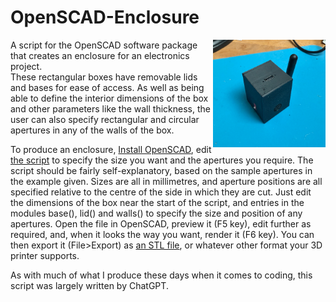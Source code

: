 # OpenSCAD-Enclosure

<img src=https://github.com/astromikemerri/OpenSCAD-Enclosure/blob/main/SampleBox.JPG width=180 align=right>
A script for the OpenSCAD software package that creates an enclosure for an electronics project.

<br>
These rectangular boxes have removable lids and bases for ease of access.  As well as being able to define the interior dimensions of the box and other parameters like the wall thickness, the user can also specify rectangular and circular apertures in any of the walls of the box.

To produce an enclosure, <A href=https://openscad.org/downloads.html>Install OpenSCAD</a>, edit <a href=https://github.com/astromikemerri/OpenSCAD-Enclosure/blob/main/Enclosure.scad>the script</a> to specify the size you want and the apertures you require.  The script should be fairly self-explanatory, based on the sample apertures in the example given.  Sizes are all in millimetres, and aperture positions are all specified relative to the centre of the side in which they are cut. Just edit the dimensions of the box near the start of the script, and entries in the modules base(), lid() and walls() to specify the size and position of any apertures.  Open the file in OpenSCAD, preview it (F5 key), edit further as required, and, when it looks the way you want, render it (F6 key). You can then export it (File>Export) as <A href=https://github.com/astromikemerri/OpenSCAD-Enclosure/blob/main/enclosure.stl>an STL file</a>, or whatever other format your 3D printer supports.  

As with much of what I produce these days when it comes to coding, this script was largely written by ChatGPT.
